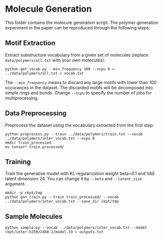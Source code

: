 # Molecule Generation

This folder contains the molecule generation script. The polymer generation experiment in the paper can be reproduced through the following steps:

## Motif Extraction
Extract substructure vocabulary from a given set of molecules (replace `data/polymers/all.txt` with your own molecules):
```
python get_vocab.py --min_frequency 100 --ncpu 8 < ../data/polymers/all.txt > vocab.txt
```
The `--min_frequency` means to discard any large motifs with lower than 100 occurances in the dataset. The discarded motifs will be decomposed into simple rings and bonds. Change `--ncpu` to specify the number of jobs for multiprocessing.

## Data Preprocessing
Preprocess the dataset using the vocabulary extracted from the first step: 
```
python preprocess.py --train ../data/polymers/train.txt --vocab ../data/polymers/inter_vocab.txt --ncpu 8 
mkdir train_processed
mv tensor* train_processed/
```

## Training
Train the generative model with KL regularization weight beta=0.1 and VAE latent dimension 24. You can change it by `--beta` and `--latent_size` argument.
```
mkdir -p ckpt/tmp
python gnn_train.py --train train_processed/ --vocab ../data/polymers/inter_vocab.txt --save_dir ckpt/tmp
```

## Sample Molecules
```
python sample.py --vocab ../data/polymers/inter_vocab.txt --model ckpt/inter-h250z24b0.1/model.19 > outputs.txt
```
